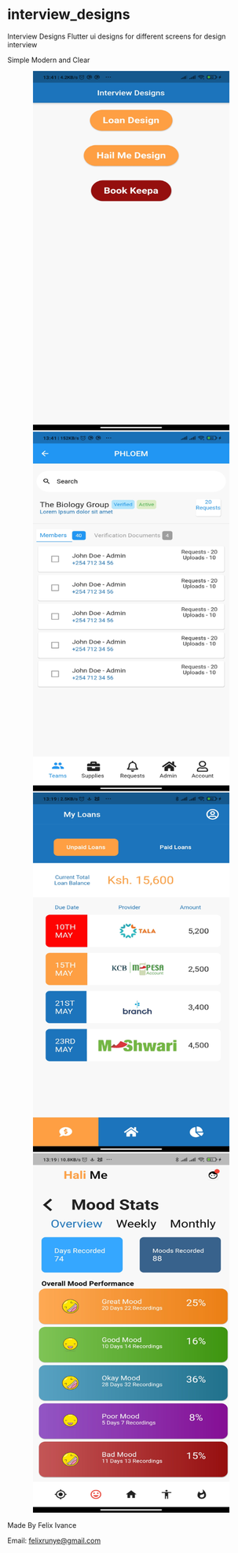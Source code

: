 # interview_designs
Interview Designs
Flutter ui designs for different screens for design interview

Simple Modern and Clear


<p align="center">
  <img src="https://github.com/felixivance/interview_designs/blob/master/assets/screenshots/main.jpg" alt="main image" width="400" height="730"/>
  <img src="https://github.com/felixivance/interview_designs/blob/master/assets/screenshots/dashboard.jpg" alt="main image" width="400" height="730"/>
  <img src="https://github.com/felixivance/interview_designs/blob/master/assets/screenshots/loans.jpg" alt="main image" width="400" height="730"/>
  <img src="https://github.com/felixivance/interview_designs/blob/master/assets/screenshots/hailme.jpg" alt="main image" width="400" height="730"/>
 
</p>



Made By Felix Ivance

Email: felixrunye@gmail.com